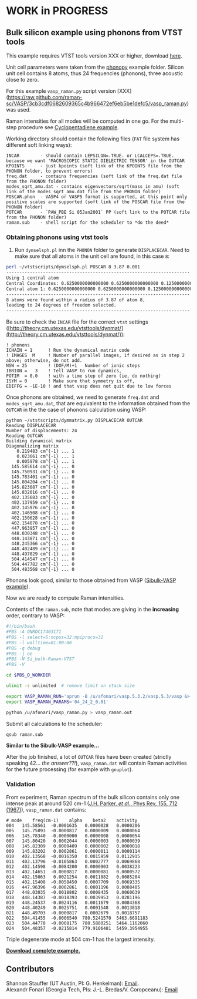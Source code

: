 # WORK in PROGRESS

## Bulk silicon example using phonons from VTST tools

This example requires VTST tools version XXX or higher, download [here](http://theory.cm.utexas.edu/vtsttools/downloads/).

Unit cell parameters were taken from the [phonopy](http://phonopy.sourceforge.net) example folder. Silicon unit cell contains 8 atoms, thus 24 frequencies (phonons), three acoustic close to zero.

For this example `vasp_raman.py` script version [XXX] (https://raw.github.com/raman-sc/VASP/3cb3cdf0682609365c4b966472ef6eb5be1defc5/vasp_raman.py) was used.

Raman intensities for all modes will be computed in one go. For the multi-step procedure see [Cyclopentadiene example](https://github.com/raman-sc/VASP/tree/master/Cyclopentadiene).

Working directory should contain the following files (`FAT` file system has different soft linking ways):
```
INCAR        - should contain LEPSILON=.TRUE. or LCALCEPS=.TRUE. because we want 'MACROSCOPIC STATIC DIELECTRIC TENSOR' in the OUTCAR
KPOINTS      - just kpoints (soft link of the KPOINTS file from the PHONON folder, to prevent errors)
freq.dat     - contains frequencies (soft link of the freq.dat file from the PHONON folder)
modes_sqrt_amu.dat - contains eigenvectors/sqrt(mass in amu) (soft link of the modes_sqrt_amu.dat file from the PHONON folder)
POSCAR.phon  - VASP4 or VASP5 format is supported, at this point only positive scales are supported (soft link of the POSCAR file from the PHONON folder)
POTCAR       - `PAW_PBE Si 05Jan2001` PP (soft link to the POTCAR file from the PHONON folder)
raman.sub    - shell script for the scheduler to *do the deed*
```

### Obtaining phonons using vtst tools
1. Run `dymselsph.pl` inn the `PHONON` folder to generate `DISPLACECAR`. Need to make sure that all atoms in the unit cell are found, in this case `8`:
```bash
perl ~/vtstscripts/dymselsph.pl POSCAR 8 3.87 0.001
----------------------------------------------------------------------
Using 1 central atom
Central Coordinates: 0.6250000000000000 0.6250000000000000 0.1250000000000000 
Central atom 1: 0.6250000000000000 0.6250000000000000 0.1250000000000000 
----------------------------------------------------------------------
8 atoms were found within a radius of 3.87 of atom 8, 
leading to 24 degrees of freedom selected.
----------------------------------------------------------------------
```

Be sure to check the `INCAR` file for the correct `vtst` settings ([http://theory.cm.utexas.edu/vtsttools/dynmat/](http://theory.cm.utexas.edu/vtsttools/dynmat/)):
```
! phonons
ICHAIN = 1      ! Run the dynamical matrix code
! IMAGES  M     ! Number of parallel images, if desired as in step 2 above; otherwise, do not add.
NSW = 25        ! (DOF/M)+1   Number of ionic steps
IBRION =   3    ! Tell VASP to run dynamics,
POTIM  = 0.0    ! with a time step of zero (ie, do nothing)
ISYM = 0        ! Make sure that symmetry is off,
EDIFFG = -1E-10 ! and that vasp does not quit due to low forces
```

Once phonons are obtained, we need to generate `freq.dat` and `modes_sqrt_amu.dat`, that are equivalent to the information obtained from the `OUTCAR` in the the case of phonons calculation using VASP:
```
python ~/vtstscripts/dymmatrix.py DISPLACECAR OUTCAR 
Reading DISPLACECAR
Number of displacements: 24
Reading OUTCAR
Building dynamical matrix
Diagonalizing matrix
    0.219483 cm^{-1} ... 1 
    0.023661 cm^{-1} ... 1 
    0.005978 cm^{-1} ... 1 
  145.585614 cm^{-1} ... 0 
  145.750931 cm^{-1} ... 0 
  145.783401 cm^{-1} ... 0 
  145.804204 cm^{-1} ... 0 
  145.823087 cm^{-1} ... 0 
  145.832016 cm^{-1} ... 0 
  402.135683 cm^{-1} ... 0 
  402.137959 cm^{-1} ... 0 
  402.145976 cm^{-1} ... 0 
  402.146508 cm^{-1} ... 0 
  402.150628 cm^{-1} ... 0 
  402.154078 cm^{-1} ... 0 
  447.963957 cm^{-1} ... 0 
  448.030348 cm^{-1} ... 0 
  448.143871 cm^{-1} ... 0 
  448.245366 cm^{-1} ... 0 
  448.402489 cm^{-1} ... 0 
  448.497029 cm^{-1} ... 0 
  504.414547 cm^{-1} ... 0 
  504.447782 cm^{-1} ... 0 
  504.483568 cm^{-1} ... 0 
```

Phonons look good, similar to those obtained from VASP ([Sibulk-VASP example](https://github.com/raman-sc/VASP/tree/master/Sibulk-VASP)).

Now we are ready to compute Raman intensities.

Contents of the `raman.sub`, note that modes are giving in the **increasing** order, contrary to VASP:
```bash
#!/bin/bash
#PBS -A ONRDC17403171
#PBS -l select=5:ncpus=32:mpiprocs=32
#PBS -l walltime=01:00:00
#PBS -q debug
#PBS -j oe
#PBS -N Si_bulk-Raman-VTST
#PBS -V

cd $PBS_O_WORKDIR

ulimit -s unlimited  # remove limit on stack size

export VASP_RAMAN_RUN='aprun -B /u/afonari/vasp.5.3.2/vasp.5.3/vasp &> job.out'
export VASP_RAMAN_PARAMS='04_24_2_0.01'

python /u/afonari/vasp_raman.py > vasp_raman.out

```

Submit all calculations to the scheduler:
```
qsub raman.sub
```

**Similar to the Sibulk-VASP example...**

After the job finished, a lot of `OUTCAR` files have been created (strictly speaking 42... *the answer??!*), `vasp_raman.dat` will contain Raman activities for the future processing (for example with `gnuplot`).

### Validation

From experiment, Raman spectrum of the bulk silicon contains only one intense peak at around 520 cm-1 ([J.H. Parker, *et al.*, Phys Rev, 155, 712 (1967)](http://dx.doi.org/10.1103/PhysRev.155.712)), `vasp_raman.dat` contains:
```
# mode    freq(cm-1)    alpha    beta2    activity
004   145.58561  -0.0001635   0.0000028   0.0000206
005   145.75093  -0.0000817   0.0000009   0.0000064
006   145.78340  -0.0000000   0.0000008   0.0000054
007   145.80420   0.0002044   0.0000003   0.0000039
008   145.82309   0.0000409   0.0000002   0.0000018
009   145.83202   0.0002861   0.0000011   0.0000114
010   402.13568  -0.0016350   0.0015959   0.0112915
011   402.13796  -0.0105863   0.0002777   0.0069868
012   402.14598  -0.0084200   0.0000903   0.0038223
013   402.14651  -0.0000817   0.0000081   0.0000572
014   402.15063   0.0021254   0.0011882   0.0085204
015   402.15408  -0.0058450   0.0007709   0.0069335
016   447.96396  -0.0002861   0.0001196   0.0008405
017   448.03035  -0.0018802   0.0008435   0.0060639
018   448.14387  -0.0018393   0.0039953   0.0281196
019   448.24537  -0.0024116   0.0011679   0.0084368
020   448.40249   0.0025751   0.0001548   0.0013818
021   448.49703  -0.0000817   0.0002679   0.0018757
022   504.41455  -0.0006540  780.5241570  5463.6691183
023   504.44778  -0.0008175  780.5880251  5464.1162060
024   504.48357  -0.0215814  779.9106481  5459.3954955
```
Triple degenerate mode at 504 cm-1 has the largest intensity.

[**Download complete example.**](https://github.com/raman-sc/VASP/raw/master/Sibulk-VASP/Sibulk-VASP-vasp_raman-0.5.1.tar.gz)

## Contributors

Shannon Stauffer (UT Austin, PI: G. Henkelman): [Email](mailto:stauffers[nospam]utexas.edu).  
Alexandr Fonari (Georgia Tech, PIs: J.-L. Bredas/V. Coropceanu): [Email](mailto:alexandr.fonari[nospam]gatech.edu)

